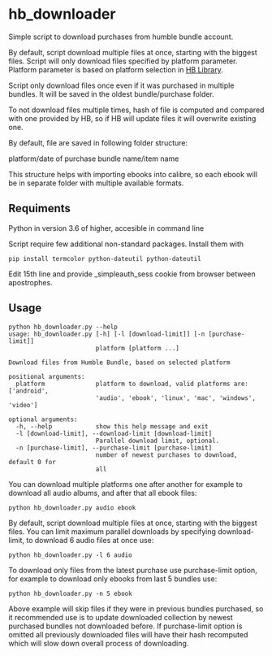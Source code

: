 # hb_downloader

Simple script to download purchases from humble bundle account.

By default, script download multiple files at once, starting with the biggest files.
Script will only download files specified by platform parameter. Platform  parameter is based on platform selection in [HB Library](https://www.humblebundle.com/home/library).

Script only download files once even if it was purchased in multiple bundles. It will be saved in the oldest bundle/purchase folder.

To not download files multiple times, hash of file is computed and compared with one provided by HB, so if HB will update files it will overwrite existing one.

By default, file are saved in following folder structure:

platform/date of purchase bundle name/item name

This structure helps with importing ebooks into calibre, so each ebook will be in separate folder with multiple available formats.

## Requiments
Python in version 3.6 of higher, accesible in command line

Script require few additional non-standard packages. Install them with

```
pip install termcolor python-dateutil python-dateutil

```

Edit 15th line and provide _simpleauth_sess cookie from browser between apostrophes.

## Usage

```
python hb_downloader.py --help
usage: hb_downloader.py [-h] [-l [download-limit]] [-n [purchase-limit]]
                        platform [platform ...]

Download files from Humble Bundle, based on selected platform

positional arguments:
  platform              platform to download, valid platforms are: ['android',
                        'audio', 'ebook', 'linux', 'mac', 'windows', 'video']

optional arguments:
  -h, --help            show this help message and exit
  -l [download-limit], --download-limit [download-limit]
                        Parallel download limit, optional.
  -n [purchase-limit], --purchase-limit [purchase-limit]
                        number of newest purchases to download, default 0 for
                        all
```

You can download multiple platforms one after another for example to download all audio albums, and after that all ebook files:

```
python hb_downloader.py audio ebook
```


By default, script download multiple files at once, starting with the biggest files.
You can limit maximum parallel downloads by specifying download-limit, to download 6 audio files at once use:
```
python hb_downloader.py -l 6 audio
```

To download only files from the latest purchase use purchase-limit option, for example to download only ebooks from last 5 bundles use:

```
python hb_downloader.py -n 5 ebook
```

Above example will skip files if they were in previous bundles purchased, so it recommended use is to update downloaded collection by newest purchased bundles not downloaded before. If purchase-limit option is omitted all previously downloaded files will have their hash recomputed which will slow down overall process of downloading.
